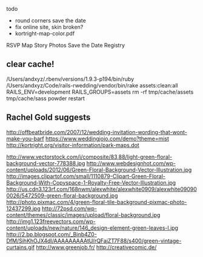 todo
- round corners save the date
- fix online site, skin broken?
- kortright-map-color.pdf

RSVP 
Map 
Story 
Photos 
Save the Date 
Registry


## clear cache!
/Users/andxyz/.rbenv/versions/1.9.3-p194/bin/ruby /Users/andxyz/Code/rails-rwedding/vendor/bin/rake assets:clean:all RAILS_ENV=development RAILS_GROUPS=assets
rm -rf tmp/cache/assets tmp/cache/sass
powder restart


## Rachel Gold suggests

http://offbeatbride.com/2007/12/wedding-invitation-wording-that-wont-make-you-barf
https://www.weddingjojo.com/demo?theme=mist
http://kortright.org/visitor-information/park-maps.dot

http://www.vectorstock.com/i/composite/83,88/light-green-floral-background-vector-778388.jpg
http://www.webdesignhot.com/wp-content/uploads/2012/06/Green-Floral-Background-Vector-Illustration.jpg
http://images.clipartof.com/small/1110879-Clipart-Green-Floral-Background-With-Copyspace-1-Royalty-Free-Vector-Illustration.jpg
http://us.cdn3.123rf.com/168nwm/alexwhite/alexwhite0909/alexwhite090900026/5472509-green-floral-background.jpg
http://photo.pixmac.com/4/green-floral-tile-background-pixmac-photo-12437299.jpg
http://72psd.com/wp-content/themes/classic/images/upload/floral-background.jpg
http://img1.123freevectors.com/wp-content/uploads/new/nature/146_design-element-green-leaves-l.jpg
http://2.bp.blogspot.com/_Binb4Z0-DfM/SihKhOJX4dI/AAAAAAAAAtU/rQFajZT7F88/s400/green-vintage-curtains.gif
http://www.greenjob.fr/
http://creativecomic.de/


